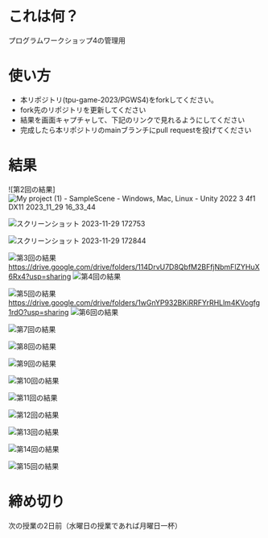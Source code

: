 # これは何？
プログラムワークショップ4の管理用

# 使い方

- 本リポジトリ(tpu-game-2023/PGWS4)をforkしてください。
- fork先のリポジトリを更新してください
- 結果を画面キャプチャして、下記のリンクで見れるようにしてください
- 完成したら本リポジトリのmainブランチにpull requestを投げてください

# 結果

![第2回の結果]![My project (1) - SampleScene - Windows, Mac, Linux - Unity 2022 3 4f1 _DX11_ 2023_11_29 16_33_44](https://github.com/MitsushioMizuki/PGWS4/assets/90998319/c3950d7b-ede0-469a-a760-328ed51ec854)

![スクリーンショット 2023-11-29 172753](https://github.com/MitsushioMizuki/PGWS4/assets/90998319/76f7b67a-f776-4350-8236-164bf8ed1501)

![スクリーンショット 2023-11-29 172844](https://github.com/MitsushioMizuki/PGWS4/assets/90998319/8adb662f-6d12-418b-bd1f-a4d2e69e72b8)






![第3回の結果](???.png)
https://drive.google.com/drive/folders/114DrvU7D8QbfM2BFfjNbmFlZYHuX6Rx4?usp=sharing
![第4回の結果](???.png)

![第5回の結果](???.png)
https://drive.google.com/drive/folders/1wGnYP932BKiRRFYrRHLlm4KVogfg1rdO?usp=sharing
![第6回の結果](???.png)

![第7回の結果](???.png)

![第8回の結果](???.png)

![第9回の結果](???.png)

![第10回の結果](???.png)

![第11回の結果](???.png)

![第12回の結果](???.png)

![第13回の結果](???.png)

![第14回の結果](???.png)

![第15回の結果](???.png)

# 締め切り
次の授業の2日前（水曜日の授業であれば月曜日一杯）
